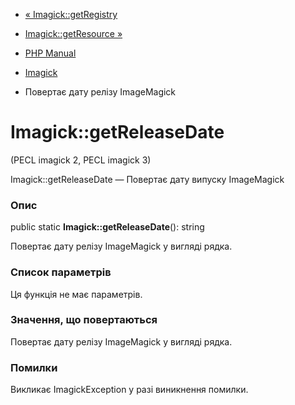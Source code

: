 - [« Imagick::getRegistry](imagick.getregistry.md)
- [Imagick::getResource »](imagick.getresource.md)

- [PHP Manual](index.md)
- [Imagick](class.imagick.md)
- Повертає дату релізу ImageMagick

# Imagick::getReleaseDate

(PECL imagick 2, PECL imagick 3)

Imagick::getReleaseDate — Повертає дату випуску ImageMagick

### Опис

public static **Imagick::getReleaseDate**(): string

Повертає дату релізу ImageMagick у вигляді рядка.

### Список параметрів

Ця функція не має параметрів.

### Значення, що повертаються

Повертає дату релізу ImageMagick у вигляді рядка.

### Помилки

Викликає ImagickException у разі виникнення помилки.
